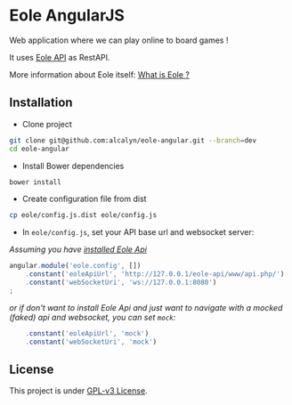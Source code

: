 # Eole AngularJS

Web application where we can play online to board games !

It uses [Eole API](https://github.com/eole-io/eole-api) as RestAPI.

More information about Eole itself: [What is Eole ?](http://eole-io.github.io/eole-project/)


## Installation

 - Clone project

``` bash
git clone git@github.com:alcalyn/eole-angular.git --branch=dev
cd eole-angular
```

 - Install Bower dependencies

``` bash
bower install
```

 - Create configuration file from dist

``` bash
cp eole/config.js.dist eole/config.js
```

 - In `eole/config.js`, set your API base url and websocket server:

_Assuming you have [installed Eole Api](https://github.com/eole-io/eole-api)_

``` js
angular.module('eole.config', [])
    .constant('eoleApiUrl', 'http://127.0.0.1/eole-api/www/api.php/')   // API base url
    .constant('webSocketUri', 'ws://127.0.0.1:8080')                    // Websocket server
;
```

_or if don't want to install Eole Api and just want to navigate with a mocked (faked) api and websocket, you can set `mock`:_

``` js
    .constant('eoleApiUrl', 'mock')
    .constant('webSocketUri', 'mock')
```


## License

This project is under [GPL-v3 License](LICENSE).
